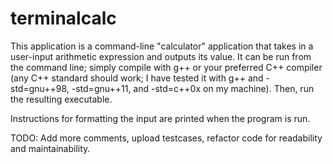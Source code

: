 # terminalcalc

This application is a command-line "calculator" application that takes in a 
user-input arithmetic expression and outputs its value. It can be run from
the command line; simply compile with g++ or your preferred C++ compiler
(any C++ standard should work; I have tested it with g++ and
-std=gnu++98, -std=gnu++11, and -std=c++0x on my machine).
Then, run the resulting executable.

Instructions for formatting the input are printed when the program is run.

TODO: Add more comments, upload testcases, refactor code for readability and
maintainability.
